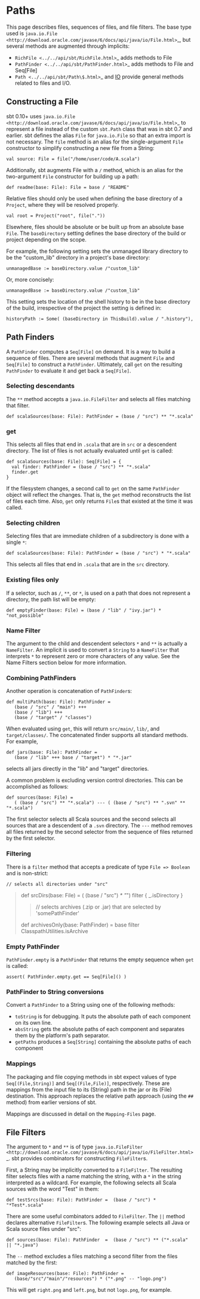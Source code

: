 Paths
=====

This page describes files, sequences of files, and file filters. The
base type used is
`java.io.File <http://download.oracle.com/javase/6/docs/api/java/io/File.html>`\_,
but several methods are augmented through implicits:

-   `RichFile <../../api/sbt/RichFile.html>`\_ adds methods to File
-   `PathFinder <../../api/sbt/PathFinder.html>`\_ adds methods to File
    and Seq[File]
-   `Path <../../api/sbt/Path\$.html>`\_ and [IO](../../api/sbt/IO\$.html)
    provide general methods related to files and I/O.

Constructing a File
-------------------

sbt 0.10+ uses
`java.io.File <http://download.oracle.com/javase/6/docs/api/java/io/File.html>`\_
to represent a file instead of the custom `sbt.Path` class that was in
sbt 0.7 and earlier. sbt defines the alias `File` for `java.io.File` so
that an extra import is not necessary. The `file` method is an alias for
the single-argument `File` constructor to simplify constructing a new
file from a String:

    val source: File = file("/home/user/code/A.scala")

Additionally, sbt augments File with a `/` method, which is an alias for
the two-argument `File` constructor for building up a path:

    def readme(base: File): File = base / "README"

Relative files should only be used when defining the base directory of a
`Project`, where they will be resolved properly.

    val root = Project("root", file("."))

Elsewhere, files should be absolute or be built up from an absolute base
`File`. The `baseDirectory` setting defines the base directory of the
build or project depending on the scope.

For example, the following setting sets the unmanaged library directory
to be the "custom\_lib" directory in a project's base directory:

    unmanagedBase := baseDirectory.value /"custom_lib"

Or, more concisely:

    unmanagedBase := baseDirectory.value /"custom_lib"

This setting sets the location of the shell history to be in the base
directory of the build, irrespective of the project the setting is
defined in:

    historyPath := Some( (baseDirectory in ThisBuild).value / ".history"),

Path Finders
------------

A `PathFinder` computes a `Seq[File]` on demand. It is a way to build a
sequence of files. There are several methods that augment `File` and
`Seq[File]` to construct a `PathFinder`. Ultimately, call `get` on the
resulting `PathFinder` to evaluate it and get back a `Seq[File]`.

### Selecting descendants

The `**` method accepts a `java.io.FileFilter` and selects all files
matching that filter.

    def scalaSources(base: File): PathFinder = (base / "src") ** "*.scala"

### get

This selects all files that end in `.scala` that are in `src` or a
descendent directory. The list of files is not actually evaluated until
`get` is called:

    def scalaSources(base: File): Seq[File] = {
      val finder: PathFinder = (base / "src") ** "*.scala" 
      finder.get
    }

If the filesystem changes, a second call to `get` on the same
`PathFinder` object will reflect the changes. That is, the `get` method
reconstructs the list of files each time. Also, `get` only returns
`File`s that existed at the time it was called.

### Selecting children

Selecting files that are immediate children of a subdirectory is done
with a single `*`:

    def scalaSources(base: File): PathFinder = (base / "src") * "*.scala"

This selects all files that end in `.scala` that are in the `src`
directory.

### Existing files only

If a selector, such as `/`, `**`, or `*`, is used on a path that does
not represent a directory, the path list will be empty:

    def emptyFinder(base: File) = (base / "lib" / "ivy.jar") * "not_possible"

### Name Filter

The argument to the child and descendent selectors `*` and `**` is
actually a `NameFilter`. An implicit is used to convert a `String` to a
`NameFilter` that interprets `*` to represent zero or more characters of
any value. See the Name Filters section below for more information.

### Combining PathFinders

Another operation is concatenation of `PathFinder`s:

    def multiPath(base: File): PathFinder =
       (base / "src" / "main") +++
       (base / "lib") +++
       (base / "target" / "classes")

When evaluated using `get`, this will return `src/main/`, `lib/`, and
`target/classes/`. The concatenated finder supports all standard
methods. For example,

    def jars(base: File): PathFinder =
       (base / "lib" +++ base / "target") * "*.jar"

selects all jars directly in the "lib" and "target" directories.

A common problem is excluding version control directories. This can be
accomplished as follows:

    def sources(base: File) =
       ( (base / "src") ** "*.scala") --- ( (base / "src") ** ".svn" ** "*.scala")

The first selector selects all Scala sources and the second selects all
sources that are a descendent of a `.svn` directory. The `---` method
removes all files returned by the second selector from the sequence of
files returned by the first selector.

### Filtering

There is a `filter` method that accepts a predicate of type
`File => Boolean` and is non-strict:

    // selects all directories under "src"

> def srcDirs(base: File) = ( (base / "src") *\* "*") filter {
> \_.isDirectory }
>
> > // selects archives (.zip or .jar) that are selected by
> > 'somePathFinder'
>
> def archivesOnly(base: PathFinder) = base filter
> ClasspathUtilities.isArchive

### Empty PathFinder

`PathFinder.empty` is a `PathFinder` that returns the empty sequence
when `get` is called:

    assert( PathFinder.empty.get == Seq[File]() )

### PathFinder to String conversions

Convert a `PathFinder` to a String using one of the following methods:

-   `toString` is for debugging. It puts the absolute path of each
    component on its own line.
-   `absString` gets the absolute paths of each component and separates
    them by the platform's path separator.
-   `getPaths` produces a `Seq[String]` containing the absolute paths of
    each component

### Mappings

The packaging and file copying methods in sbt expect values of type
`Seq[(File,String)]` and `Seq[(File,File)]`, respectively. These are
mappings from the input file to its (String) path in the jar or its
(File) destination. This approach replaces the relative path approach
(using the `##` method) from earlier versions of sbt.

Mappings are discussed in detail on the `Mapping-Files` page.

File Filters
------------

The argument to `*` and `**` is of type
`java.io.FileFilter <http://download.oracle.com/javase/6/docs/api/java/io/FileFilter.html>`\_.
sbt provides combinators for constructing `FileFilter`s.

First, a String may be implicitly converted to a `FileFilter`. The
resulting filter selects files with a name matching the string, with a
`*` in the string interpreted as a wildcard. For example, the following
selects all Scala sources with the word "Test" in them:

    def testSrcs(base: File): PathFinder =  (base / "src") * "*Test*.scala"

There are some useful combinators added to `FileFilter`. The `||` method
declares alternative `FileFilter`s. The following example selects all
Java or Scala source files under "src":

    def sources(base: File): PathFinder  =  (base / "src") ** ("*.scala" || "*.java")

The `--` method excludes a files matching a second filter from the files
matched by the first:

    def imageResources(base: File): PathFinder =
       (base/"src"/"main"/"resources") * ("*.png" -- "logo.png")

This will get `right.png` and `left.png`, but not `logo.png`, for
example.
